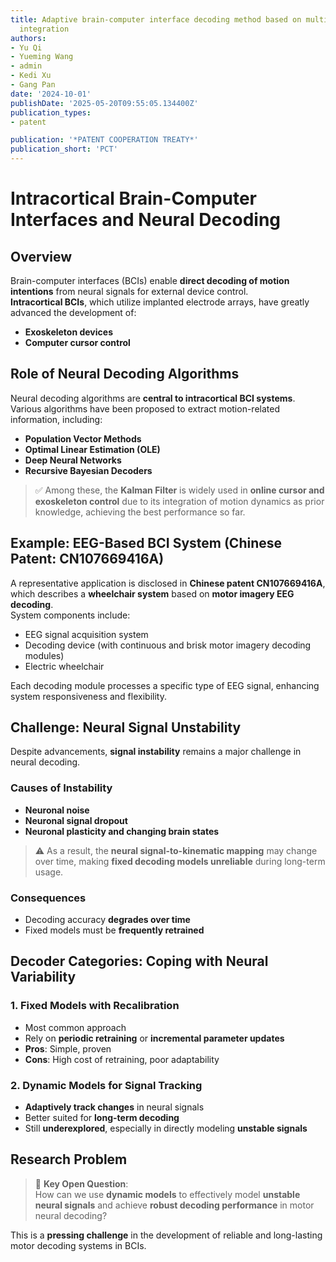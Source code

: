 ```yaml
---
title: Adaptive brain-computer interface decoding method based on multi-model dynamic
  integration
authors:
- Yu Qi
- Yueming Wang
- admin
- Kedi Xu
- Gang Pan
date: '2024-10-01'
publishDate: '2025-05-20T09:55:05.134400Z'
publication_types:
- patent

publication: '*PATENT COOPERATION TREATY*'
publication_short: 'PCT'
---
```

# Intracortical Brain-Computer Interfaces and Neural Decoding

## Overview

Brain-computer interfaces (BCIs) enable **direct decoding of motion intentions** from neural signals for external device control.  
**Intracortical BCIs**, which utilize implanted electrode arrays, have greatly advanced the development of:
- **Exoskeleton devices**
- **Computer cursor control**

## Role of Neural Decoding Algorithms

Neural decoding algorithms are **central to intracortical BCI systems**.  
Various algorithms have been proposed to extract motion-related information, including:

- **Population Vector Methods**
- **Optimal Linear Estimation (OLE)**
- **Deep Neural Networks**
- **Recursive Bayesian Decoders**

> ✅ Among these, the **Kalman Filter** is widely used in **online cursor and exoskeleton control** due to its integration of motion dynamics as prior knowledge, achieving the best performance so far.

## Example: EEG-Based BCI System (Chinese Patent: CN107669416A)

A representative application is disclosed in **Chinese patent CN107669416A**, which describes a **wheelchair system** based on **motor imagery EEG decoding**.  
System components include:
- EEG signal acquisition system
- Decoding device (with continuous and brisk motor imagery decoding modules)
- Electric wheelchair

Each decoding module processes a specific type of EEG signal, enhancing system responsiveness and flexibility.

## Challenge: Neural Signal Unstability

Despite advancements, **signal instability** remains a major challenge in neural decoding.

### Causes of Instability

- **Neuronal noise**
- **Neuronal signal dropout**
- **Neuronal plasticity and changing brain states**

> ⚠️ As a result, the **neural signal-to-kinematic mapping** may change over time, making **fixed decoding models unreliable** during long-term usage.

### Consequences

- Decoding accuracy **degrades over time**
- Fixed models must be **frequently retrained**

## Decoder Categories: Coping with Neural Variability

### 1. Fixed Models with Recalibration

- Most common approach
- Rely on **periodic retraining** or **incremental parameter updates**
- **Pros**: Simple, proven
- **Cons**: High cost of retraining, poor adaptability

### 2. Dynamic Models for Signal Tracking

- **Adaptively track changes** in neural signals
- Better suited for **long-term decoding**
- Still **underexplored**, especially in directly modeling **unstable signals**

## Research Problem

> 🧠 **Key Open Question**:  
How can we use **dynamic models** to effectively model **unstable neural signals** and achieve **robust decoding performance** in motor neural decoding?

This is a **pressing challenge** in the development of reliable and long-lasting motor decoding systems in BCIs.
